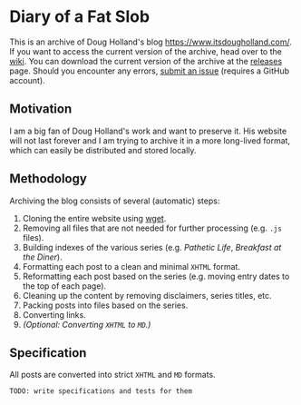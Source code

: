 # Diary of a Fat Slob

This is an archive of Doug Holland's blog <https://www.itsdougholland.com/>. If you want to access the current version of the archive, head over to the [wiki](https://github.com/dfs-archiver/dfs-archive/wiki). You can download the current version of the archive at the [releases](https://github.com/dfs-archiver/dfs-archive/releases) page. Should you encounter any errors, [submit an issue](https://github.com/dfs-archiver/dfs-archive/issues) (requires a GitHub account).

## Motivation

I am a big fan of Doug Holland's work and want to preserve it. His website will not last forever and I am trying to archive it in a more long-lived format, which can easily be distributed and stored locally.

## Methodology

Archiving the blog consists of several (automatic) steps:

  1. Cloning the entire website using [wget](https://www.gnu.org/software/wget/).
  2. Removing all files that are not needed for further processing (e.g. `.js` files).
  3. Building indexes of the various series (e.g. _Pathetic Life_, _Breakfast at the Diner_).
  4. Formatting each post to a clean and minimal `XHTML` format.
  5. Reformatting each post based on the series (e.g. moving entry dates to the top of each page).
  6. Cleaning up the content by removing disclaimers, series titles, etc.
  7. Packing posts into files based on the series.
  8. Converting links.
  9. _(Optional: Converting `XHTML` to `MD`.)_

## Specification

All posts are converted into strict `XHTML` and `MD` formats.

```text
TODO: write specifications and tests for them
```
